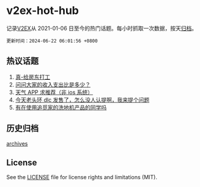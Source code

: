 # v2ex-hot-hub

 记录[V2EX](https://www.v2ex.com/)从 2021-01-06 日至今的热门话题。每小时抓取一次数据，按天[归档](archives)。

`更新时间：2024-06-22 06:01:56 +0800`

## 热议话题

1. [真-给房东打工](https://www.v2ex.com/t/1051359)
1. [问问大家的收入支出比是多少？](https://www.v2ex.com/t/1051421)
1. [天气 APP 求推荐（非 ios 系统）](https://www.v2ex.com/t/1051399)
1. [今天老头环 dlc 发售了，怎么没人认提啊，我来提个问题](https://www.v2ex.com/t/1051409)
1. [有在使用追觅家的洗地机产品的同学吗](https://www.v2ex.com/t/1051351)

## 历史归档

[archives](archives)

## License

See the [LICENSE](LICENSE) file for license rights and limitations (MIT).

